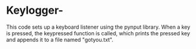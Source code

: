 # Keylogger-
This code sets up a keyboard listener using the pynput library. When a key is pressed, the keypressed function is called, which prints the pressed key and appends it to a file named "gotyou.txt". 
